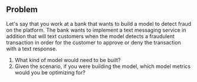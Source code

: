 ## Problem
Let's say that you work at a bank that wants to build a model to detect fraud on the platform. The bank wants to implement a text messaging service in addition that will text customers when the model detects a fraudulent transaction in order for the customer to approve or deny the transaction with a text response.
1. What kind of model would need to be built?
2. Given the scenario, if you were building the model, which model metrics would you be optimizing for?

<!-- ## Solution
1. **Binary classifier**. Given that fraud is binary, there either is a fraudulent transaction or there isn't.
2. There are a lot of different ways to analyze model performance but let's take into account what's specified. We know that in binary classification problems there are precision versus recall trade-offs.

Precision is defined as the number of true positives divided by model predicted positives. In our example this would be the percentage of correct fraudulent transactions out of predicted fraudulent transactions.

`Precision = (True Positive / (True Positive + False Positive))`

Recall is defined as the number of true positives divided by number of actual true positives. In our example this would be the number of correct fraudulent transactions out of actual fraudulent transactions.

`Recall = (True Positive / (True Positive + False Negative))`

Given these two metrics for evaluating a binary classifier, which metric would a bank prefer to be higher? Low recall in a fraudulent case scenario would be a disaster. With low predictive power on false negatives, fraudulent purchases would go under the rug with consumers not even knowing they were being defrauded.

Meanwhile if there was low precision, customers would think their accounts would be under fraud all the time. But since the question prompts for a text messaging service, this would be okay since the end customer would just have to approve or deny transactions that were false fraud transactions. -->
